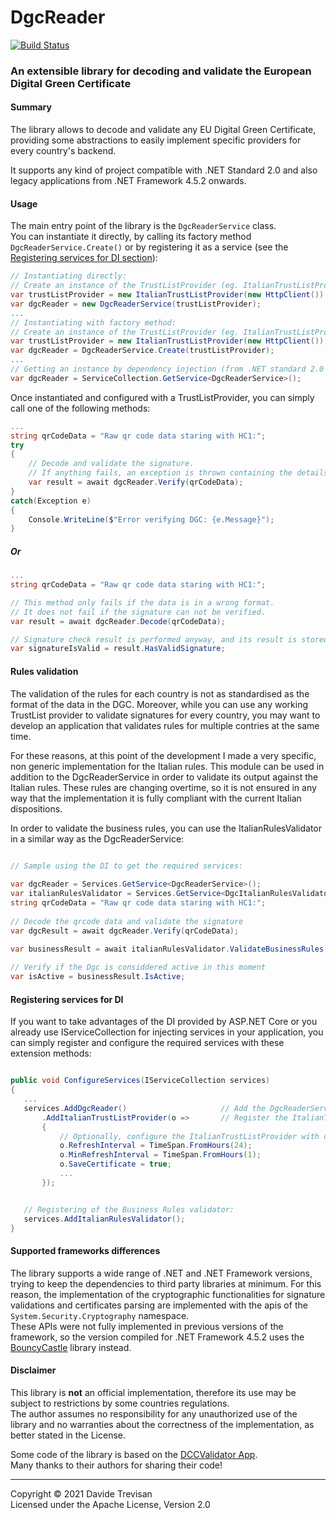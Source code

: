 # DgcReader

[![Build Status](https://dev.azure.com/devTrevi/DGCReader/_apis/build/status/DevTrevi.DgcReader?branchName=dev)](https://dev.azure.com/devTrevi/DGCReader/_build/latest?definitionId=9&branchName=dev)


### An extensible library for decoding and validate the European Digital Green Certificate

#### Summary
The library allows to decode and validate any EU Digital Green Certificate, providing some abstractions to easily implement specific providers for every country's backend. 

It supports any kind of project compatible with .NET Standard 2.0 and also legacy applications from .NET Framework 4.5.2 onwards.

#### Usage

The main entry point of the library is the `DgcReaderService` class.  
You can instantiate it directly, by calling its factory method `DgcReaderService.Create()` or by registering it as a service (see the [Registering services for DI section](#registering-services)):

``` csharp
// Instantiating directly:
// Create an instance of the TrustListProvider (eg. ItalianTrustListProvider)
var trustListProvider = new ItalianTrustListProvider(new HttpClient());
var dgcReader = new DgcReaderService(trustListProvider);
...
// Instantiating with factory method:
// Create an instance of the TrustListProvider (eg. ItalianTrustListProvider)
var trustListProvider = new ItalianTrustListProvider(new HttpClient());
var dgcReader = DgcReaderService.Create(trustListProvider);
...
// Getting an instance by dependency injection (from .NET standard 2.0 onward)
var dgcReader = ServiceCollection.GetService<DgcReaderService>();
```


Once instantiated and configured with a TrustListProvider, you can simply call one of the following methods:

``` csharp
...
string qrCodeData = "Raw qr code data staring with HC1:";
try
{
    // Decode and validate the signature.
    // If anything fails, an exception is thrown containing the details of the failure
    var result = await dgcReader.Verify(qrCodeData);
}
catch(Exception e)
{
    Console.WriteLine($"Error verifying DGC: {e.Message}");
}
```
##### Or
``` csharp
...
string qrCodeData = "Raw qr code data staring with HC1:";

// This method only fails if the data is in a wrong format. 
// It does not fail if the signature can not be verified.
var result = await dgcReader.Decode(qrCodeData);

// Signature check result is performed anyway, and its result is stored in this property:
var signatureIsValid = result.HasValidSignature;
```

#### Rules validation
The validation of the rules for each country is not as standardised as the format of the data in the DGC.
Moreover, while you can use any working TrustList provider to validate signatures for every country, you may want to develop an application that validates rules for multiple contries at the same time.

For these reasons, at this point of the development I made a very specific, non generic implementation for the Italian rules.
This module can be used in addition to the DgcReaderService in order to validate its output against the Italian rules.
These rules are changing overtime, so it is not ensured in any way that the implementation it is fully compliant with the current Italian dispositions.


In order to validate the business rules, you can use the ItalianRulesValidator in a similar way as the DgcReaderService:

 ``` csharp

// Sample using the DI to get the required services:
    
var dgcReader = Services.GetService<DgcReaderService>();
var italianRulesValidator = Services.GetService<DgcItalianRulesValidator>();
string qrCodeData = "Raw qr code data staring with HC1:";
    
// Decode the qrcode data and validate the signature
var dgcResult = await dgcReader.Verify(qrCodeData);
    
var businessResult = await italianRulesValidator.ValidateBusinessRules(dgcResult);

// Verify if the Dgc is considdered active in this moment
var isActive = businessResult.IsActive;

```

#### <a name="registering-services"></a> Registering services for DI
If you want to take advantages of the DI provided by ASP.NET Core or you already use IServiceCollection for injecting services in your application, 
you can simply register and configure the required services with these extension methods:

 ``` csharp

public void ConfigureServices(IServiceCollection services)
{
    ...
    services.AddDgcReader()                     // Add the DgcReaderService as singleton
        .AddItalianTrustListProvider(o =>       // Register the ItalianTrustListProvider service (or any other provider type)
        {
            // Optionally, configure the ItalianTrustListProvider with custom options
            o.RefreshInterval = TimeSpan.FromHours(24);
            o.MinRefreshInterval = TimeSpan.FromHours(1);
            o.SaveCertificate = true;
            ...
        });


    // Registering of the Business Rules validator:
    services.AddItalianRulesValidator();
}

```

#### Supported frameworks differences
The library supports a wide range of .NET and .NET Framework versions, trying to keep the dependencies to third party libraries at minimum. 
For this reason, the implementation of the cryptographic functionalities for signature validations and certificates parsing are implemented with the apis of the  `System.Security.Cryptography` namespace.  
These APIs were not fully implemented in previous versions of the framework, so the version compiled for .NET Framework 4.5.2 uses the [BouncyCastle](https://www.bouncycastle.org/csharp/) library instead.



#### Disclaimer
This library is **not** an official implementation, therefore its use may be subject to restrictions by some countries regulations.  
The author assumes no responsibility for any unauthorized use of the library and no warranties about the correctness of the implementation, as better stated in the License.


Some code of the library is based on the [DCCValidator App](https://github.com/ehn-dcc-development/DGCValidator).  
Many thanks to their authors for sharing their code!

------
Copyright &copy; 2021 Davide Trevisan  
Licensed under the Apache License, Version 2.0